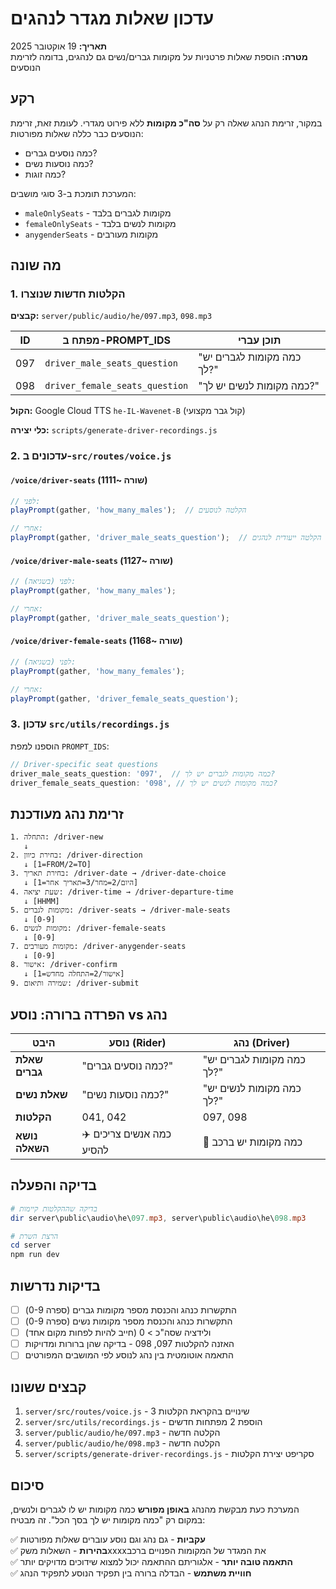 # עדכון שאלות מגדר לנהגים
**תאריך:** 19 אוקטובר 2025  
**מטרה:** הוספת שאלות פרטניות על מקומות גברים/נשים גם לנהגים, בדומה לזרימת הנוסעים

## רקע
במקור, זרימת הנהג שאלה רק על **סה"כ מקומות** ללא פירוט מגדרי. לעומת זאת, זרימת הנוסעים כבר כללה שאלות מפורטות:
- כמה נוסעים גברים?
- כמה נוסעות נשים?
- כמה זוגות?

המערכת תומכת ב-3 סוגי מושבים:
- `maleOnlySeats` - מקומות לגברים בלבד
- `femaleOnlySeats` - מקומות לנשים בלבד  
- `anygenderSeats` - מקומות מעורבים

## מה שונה

### 1. הקלטות חדשות שנוצרו
**קבצים:** `server/public/audio/he/097.mp3`, `098.mp3`

| ID  | מפתח ב-PROMPT_IDS              | תוכן עברי                         |
|-----|--------------------------------|----------------------------------|
| 097 | `driver_male_seats_question`   | "כמה מקומות לגברים יש לך?"      |
| 098 | `driver_female_seats_question` | "כמה מקומות לנשים יש לך?"       |

**הקול:** Google Cloud TTS `he-IL-Wavenet-B` (קול גבר מקצועי)

**כלי יצירה:** `scripts/generate-driver-recordings.js`

### 2. עדכונים ב-`src/routes/voice.js`

#### `/voice/driver-seats` (שורה ~1111)
```javascript
// לפני:
playPrompt(gather, 'how_many_males');  // הקלטה לנוסעים

// אחרי:
playPrompt(gather, 'driver_male_seats_question');  // הקלטה ייעודית לנהגים
```

#### `/voice/driver-male-seats` (שורה ~1127)
```javascript
// לפני (בשגיאה):
playPrompt(gather, 'how_many_males');

// אחרי:
playPrompt(gather, 'driver_male_seats_question');
```

#### `/voice/driver-female-seats` (שורה ~1168)
```javascript
// לפני (בשגיאה):
playPrompt(gather, 'how_many_females');

// אחרי:
playPrompt(gather, 'driver_female_seats_question');
```

### 3. עדכון `src/utils/recordings.js`
הוספנו למפת `PROMPT_IDS`:
```javascript
// Driver-specific seat questions
driver_male_seats_question: '097',  // כמה מקומות לגברים יש לך?
driver_female_seats_question: '098', // כמה מקומות לנשים יש לך?
```

## זרימת נהג מעודכנת

```
1. התחלה: /driver-new
   ↓
2. בחירת כיוון: /driver-direction
   ↓ [1=FROM/2=TO]
3. בחירת תאריך: /driver-date → /driver-date-choice
   ↓ [1=היום/2=מחר/3=תאריך אחר]
4. שעת יציאה: /driver-time → /driver-departure-time
   ↓ [HHMM]
5. מקומות לגברים: /driver-seats → /driver-male-seats
   ↓ [0-9]
6. מקומות לנשים: /driver-female-seats
   ↓ [0-9]
7. מקומות מעורבים: /driver-anygender-seats
   ↓ [0-9]
8. אישור: /driver-confirm
   ↓ [1=אישור/2=התחלה מחדש]
9. שמירה ותיאום: /driver-submit
```

## הפרדה ברורה: נוסע vs נהג

| היבט              | נוסע (Rider)             | נהג (Driver)                    |
|-------------------|--------------------------|---------------------------------|
| **שאלת גברים**    | "כמה נוסעים גברים?"      | "כמה מקומות לגברים יש לך?"     |
| **שאלת נשים**     | "כמה נוסעות נשים?"       | "כמה מקומות לנשים יש לך?"      |
| **הקלטות**        | 041, 042                 | 097, 098                        |
| **נושא השאלה**    | ✈️ כמה אנשים צריכים להסיע | 🚗 כמה מקומות יש ברכב           |

## בדיקה והפעלה
```powershell
# בדיקה שההקלטות קיימות
dir server\public\audio\he\097.mp3, server\public\audio\he\098.mp3

# הרצת השרת
cd server
npm run dev
```

## בדיקות נדרשות
- [ ] התקשרות כנהג והכנסת מספר מקומות גברים (ספרה 0-9)
- [ ] התקשרות כנהג והכנסת מספר מקומות נשים (ספרה 0-9)
- [ ] ולידציה שסה"כ > 0 (חייב להיות לפחות מקום אחד)
- [ ] האזנה להקלטות 097, 098 - בדיקה שהן ברורות ומדויקות
- [ ] התאמה אוטומטית בין נהג לנוסע לפי המושבים המפורטים

## קבצים ששונו
1. `server/src/routes/voice.js` - 3 שינויים בהקראת הקלטות
2. `server/src/utils/recordings.js` - הוספת 2 מפתחות חדשים
3. `server/public/audio/he/097.mp3` - הקלטה חדשה
4. `server/public/audio/he/098.mp3` - הקלטה חדשה
5. `server/scripts/generate-driver-recordings.js` - סקריפט יצירת הקלטות

## סיכום
המערכת כעת מבקשת מהנהג **באופן מפורש** כמה מקומות יש לו לגברים ולנשים, במקום רק "כמה מקומות יש לך בסך הכל". זה מבטיח:

✅ **עקביות** - גם נהג וגם נוסע עוברים שאלות מפורטות  
✅ **בהירות** - השאלות משקxxxxאת המגדר של המקומות הפנויים ברכב  
✅ **התאמה טובה יותר** - אלגוריתם ההתאמה יכול למצוא שידוכים מדויקים יותר  
✅ **חוויית משתמש** - הבדלה ברורה בין תפקיד הנוסע לתפקיד הנהג
